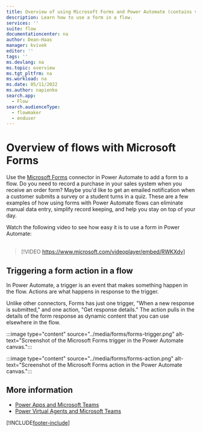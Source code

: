 ```yaml
---
title: Overview of using Microsoft Forms and Power Automate (contains video)
description: Learn how to use a form in a flow.
services: ''
suite: flow
documentationcenter: na
author: Dean-Haas
manager: kvivek
editor: ''
tags: ''
ms.devlang: na
ms.topic: overview
ms.tgt_pltfrm: na
ms.workload: na
ms.date: 05/11/2022
ms.author: napienko
search.app: 
  - Flow
search.audienceType: 
  - flowmaker
  - enduser
---
```


# Overview of flows with Microsoft Forms

Use the [Microsoft Forms](/connectors/microsoftforms/) connector in Power Automate to add a form to a flow. Do you need to record a purchase in your sales system when you receive an order form? Maybe you'd like to get an emailed notification when a customer submits a survey or a student turns in a quiz. These are a few examples of how using forms with Power Automate flows can eliminate manual data entry, simplify record keeping, and help you stay on top of your day.

Watch the following video to see how easy it is to use a form in Power Automate:<br><br>

>[!VIDEO https://www.microsoft.com/videoplayer/embed/RWKXdv]

## Triggering a form action in a flow

In Power Automate, a trigger is an event that makes something happen in the flow. Actions are what happens in response to the trigger.

Unlike other connectors, Forms has just one trigger, "When a new response is submitted," and one action, "Get response details." The action pulls in the details of the form response as dynamic content that you can use elsewhere in the flow.

:::image type="content" source="../media/forms/forms-trigger.png" alt-text="Screenshot of the Microsoft Forms trigger in the Power Automate canvas.":::

:::image type="content" source="../media/forms/forms-action.png" alt-text="Screenshot of the Microsoft Forms action in the Power Automate canvas.":::

## More information
<!-- The following two articles don't seem like the most logical next place to direct readers. Wouldn't information about Forms be more useful?-->
- [Power Apps and Microsoft Teams](/powerapps/teams/overview)
- [Power Virtual Agents and Microsoft Teams]( https://aka.ms/pva-teams-docs)

[!INCLUDE[footer-include](../includes/footer-banner.md)]
